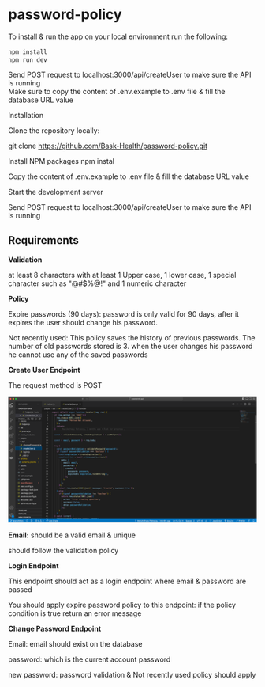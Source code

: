 # password-policy

To install & run the app on your local environment run the following:

    npm install
    npm run dev

Send POST request to localhost:3000/api/createUser to make sure the API is running <br>
Make sure to copy the content of .env.example to .env file & fill the database URL value

Installation

Clone the repository locally:

git clone https://github.com/Bask-Health/password-policy.git

Install NPM packages npm instal

Copy the content of .env.example to .env file & fill the database URL value

Start the development server

Send POST request to localhost:3000/api/createUser to make sure the API is running

## Requirements

**Validation**

at least 8 characters with at least 1 Upper case, 1 lower case, 1 special character such as "@#$%@!" and 1 numeric character

**Policy**

Expire passwords (90 days): password is only valid for 90 days, after it expires the user should change his password.

Not recently used: This policy saves the history of previous passwords. The number of old passwords stored is 3. when the user changes his password he cannot use any of the saved passwords

**Create User Endpoint**

The request method is POST

![Screenshot](createUser.png)

**Email:** should be a valid email & unique

should follow the validation policy

**Login Endpoint**

This endpoint should act as a login endpoint where email & password are passed

You should apply expire password policy to this endpoint: if the policy condition is true return an error message

**Change Password Endpoint**

Email: email should exist on the database

password: which is the current account password

new password: password validation & Not recently used policy should apply
